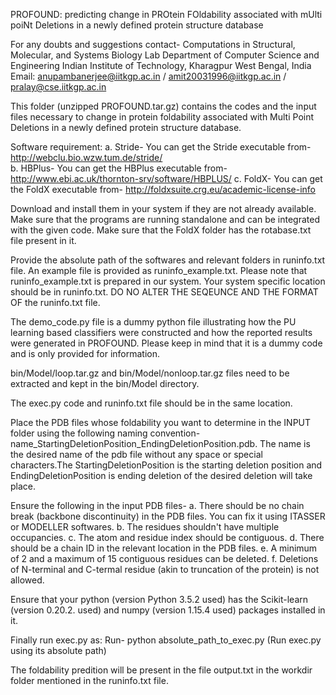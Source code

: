PROFOUND: predicting change in PROtein FOldability associated with mUlti poiNt Deletions in a newly defined protein structure database

For any doubts and suggestions contact-
Computations in Structural, Molecular, and Systems Biology Lab
Department of Computer Science and Engineering
Indian Institute of Technology, Kharagpur
West Bengal, India
Email: anupambanerjee@iitkgp.ac.in / amit20031996@iitkgp.ac.in /  pralay@cse.iitkgp.ac.in



This folder (unzipped PROFOUND.tar.gz) contains the codes and the input files necessary to change in protein foldability associated with Multi Point Deletions in a 
newly defined protein structure database.

Software requirement:
	a.	Stride- You can get the Stride executable from- http://webclu.bio.wzw.tum.de/stride/		
	b.	HBPlus- You can get the HBPlus executable from- http://www.ebi.ac.uk/thornton-srv/software/HBPLUS/
	c.	FoldX- You can get the FoldX executable from- http://foldxsuite.crg.eu/academic-license-info

Download and install them in your system if they are not already available. Make sure that the programs are running standalone and can be integrated with the given code. Make sure that the FoldX folder has the rotabase.txt file present in it.

Provide the absolute path of the softwares and relevant folders in runinfo.txt file. An example file is provided as runinfo_example.txt. 
Please note that runinfo_example.txt is prepared in our system. Your system specific location should be in runinfo.txt.
DO NO ALTER THE SEQEUNCE AND THE FORMAT OF the runinfo.txt file.

The demo_code.py file is a dummy python file illustrating how the PU learning based classifiers were constructed and how the reported results were generated in PROFOUND. Please keep in mind that it is a dummy code and is only provided for information.

bin/Model/loop.tar.gz and bin/Model/nonloop.tar.gz files need to be extracted and kept in the bin/Model directory.

The exec.py code and runinfo.txt file should be in the same location.

Place the PDB files whose foldability you want to determine in the INPUT folder using the following naming convention- name_StartingDeletionPosition_EndingDeletionPosition.pdb.
The name is the desired name of the pdb file without any space or special characters.The StartingDeletionPosition is the starting deletion position and EndingDeletionPosition is ending deletion of the desired deletion will take place.

Ensure the following in the input PDB files-
a. There should be no chain break (backbone discontinuity) in the PDB files. You can fix it using ITASSER or MODELLER softwares.
b. The residues shouldn't have multiple occupancies.
c. The atom and residue index should be contiguous.
d. There should be a chain ID in the relevant location in the PDB files.
e. A minimum of 2 and a maximum of 15 contiguous residues can be deleted.
f. Deletions of N-terminal and C-termal residue (akin to truncation of the protein) is not allowed.

Ensure that your python (version Python 3.5.2 used) has the Scikit-learn (version 0.20.2. used) and numpy (version 1.15.4 used) packages installed in it.

Finally run exec.py as:
Run- python absolute_path_to_exec.py (Run exec.py using its absolute path)

The foldability predition will be present in the file output.txt in the workdir folder mentioned in the runinfo.txt file. 
